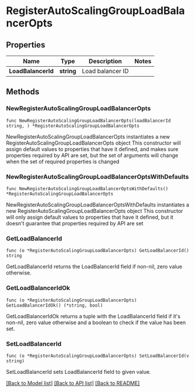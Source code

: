 # RegisterAutoScalingGroupLoadBalancerOpts

## Properties

Name | Type | Description | Notes
------------ | ------------- | ------------- | -------------
**LoadBalancerId** | **string** | Load balancer ID | 

## Methods

### NewRegisterAutoScalingGroupLoadBalancerOpts

`func NewRegisterAutoScalingGroupLoadBalancerOpts(loadBalancerId string, ) *RegisterAutoScalingGroupLoadBalancerOpts`

NewRegisterAutoScalingGroupLoadBalancerOpts instantiates a new RegisterAutoScalingGroupLoadBalancerOpts object
This constructor will assign default values to properties that have it defined,
and makes sure properties required by API are set, but the set of arguments
will change when the set of required properties is changed

### NewRegisterAutoScalingGroupLoadBalancerOptsWithDefaults

`func NewRegisterAutoScalingGroupLoadBalancerOptsWithDefaults() *RegisterAutoScalingGroupLoadBalancerOpts`

NewRegisterAutoScalingGroupLoadBalancerOptsWithDefaults instantiates a new RegisterAutoScalingGroupLoadBalancerOpts object
This constructor will only assign default values to properties that have it defined,
but it doesn't guarantee that properties required by API are set

### GetLoadBalancerId

`func (o *RegisterAutoScalingGroupLoadBalancerOpts) GetLoadBalancerId() string`

GetLoadBalancerId returns the LoadBalancerId field if non-nil, zero value otherwise.

### GetLoadBalancerIdOk

`func (o *RegisterAutoScalingGroupLoadBalancerOpts) GetLoadBalancerIdOk() (*string, bool)`

GetLoadBalancerIdOk returns a tuple with the LoadBalancerId field if it's non-nil, zero value otherwise
and a boolean to check if the value has been set.

### SetLoadBalancerId

`func (o *RegisterAutoScalingGroupLoadBalancerOpts) SetLoadBalancerId(v string)`

SetLoadBalancerId sets LoadBalancerId field to given value.



[[Back to Model list]](../README.md#documentation-for-models) [[Back to API list]](../README.md#documentation-for-api-endpoints) [[Back to README]](../README.md)


